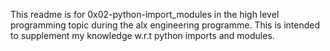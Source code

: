 This readme is for 0x02-python-import_modules in the high level programming topic during the alx engineering programme. This is intended to supplement my knowledge w.r.t python imports and modules.
